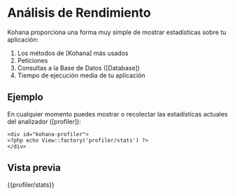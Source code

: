 # Análisis de Rendimiento

Kohana proporciona una forma muy simple de mostrar estadísticas sobre tu aplicación:

1. Los métodos de [Kohana] más usados
2. Peticiones
3. Consultas a la Base de Datos ([Database])
4. Tiempo de ejecución media de tu aplicación

## Ejemplo

En cualquier momento puedes mostrar o recolectar las estadísticas actuales del analizador ([profiler]):

~~~
<div id="kohana-profiler">
<?php echo View::factory('profiler/stats') ?>
</div>
~~~

## Vista previa

{{profiler/stats}}
